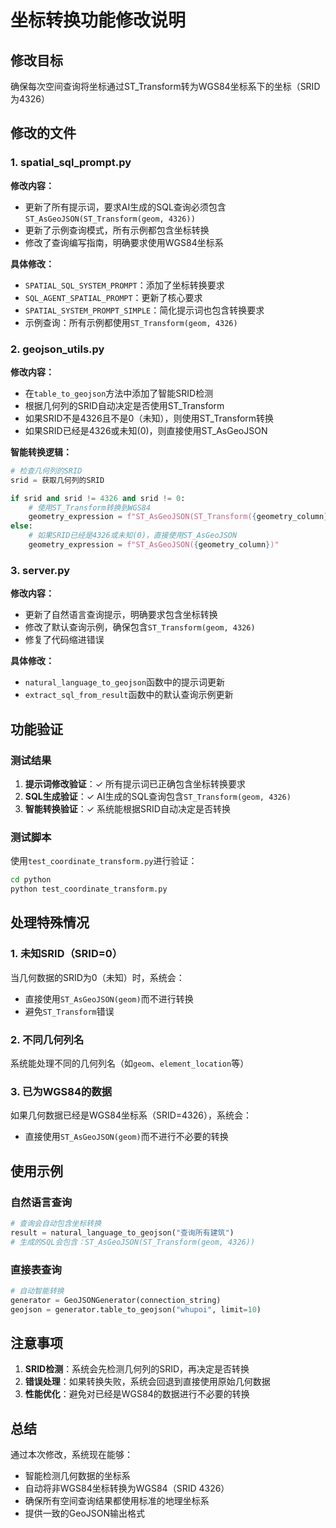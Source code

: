 # 坐标转换功能修改说明

## 修改目标
确保每次空间查询将坐标通过ST_Transform转为WGS84坐标系下的坐标（SRID为4326）

## 修改的文件

### 1. spatial_sql_prompt.py
**修改内容：**
- 更新了所有提示词，要求AI生成的SQL查询必须包含`ST_AsGeoJSON(ST_Transform(geom, 4326))`
- 更新了示例查询模式，所有示例都包含坐标转换
- 修改了查询编写指南，明确要求使用WGS84坐标系

**具体修改：**
- `SPATIAL_SQL_SYSTEM_PROMPT`：添加了坐标转换要求
- `SQL_AGENT_SPATIAL_PROMPT`：更新了核心要求
- `SPATIAL_SYSTEM_PROMPT_SIMPLE`：简化提示词也包含转换要求
- 示例查询：所有示例都使用`ST_Transform(geom, 4326)`

### 2. geojson_utils.py
**修改内容：**
- 在`table_to_geojson`方法中添加了智能SRID检测
- 根据几何列的SRID自动决定是否使用ST_Transform
- 如果SRID不是4326且不是0（未知），则使用ST_Transform转换
- 如果SRID已经是4326或未知(0)，则直接使用ST_AsGeoJSON

**智能转换逻辑：**
```python
# 检查几何列的SRID
srid = 获取几何列的SRID

if srid and srid != 4326 and srid != 0:
    # 使用ST_Transform转换到WGS84
    geometry_expression = f"ST_AsGeoJSON(ST_Transform({geometry_column}, 4326))"
else:
    # 如果SRID已经是4326或未知(0)，直接使用ST_AsGeoJSON
    geometry_expression = f"ST_AsGeoJSON({geometry_column})"
```

### 3. server.py
**修改内容：**
- 更新了自然语言查询提示，明确要求包含坐标转换
- 修改了默认查询示例，确保包含`ST_Transform(geom, 4326)`
- 修复了代码缩进错误

**具体修改：**
- `natural_language_to_geojson`函数中的提示词更新
- `extract_sql_from_result`函数中的默认查询示例更新

## 功能验证

### 测试结果
1. **提示词修改验证**：✓ 所有提示词已正确包含坐标转换要求
2. **SQL生成验证**：✓ AI生成的SQL查询包含`ST_Transform(geom, 4326)`
3. **智能转换验证**：✓ 系统能根据SRID自动决定是否转换

### 测试脚本
使用`test_coordinate_transform.py`进行验证：
```bash
cd python
python test_coordinate_transform.py
```

## 处理特殊情况

### 1. 未知SRID（SRID=0）
当几何数据的SRID为0（未知）时，系统会：
- 直接使用`ST_AsGeoJSON(geom)`而不进行转换
- 避免`ST_Transform`错误

### 2. 不同几何列名
系统能处理不同的几何列名（如`geom`、`element_location`等）

### 3. 已为WGS84的数据
如果几何数据已经是WGS84坐标系（SRID=4326），系统会：
- 直接使用`ST_AsGeoJSON(geom)`而不进行不必要的转换

## 使用示例

### 自然语言查询
```python
# 查询会自动包含坐标转换
result = natural_language_to_geojson("查询所有建筑")
# 生成的SQL会包含：ST_AsGeoJSON(ST_Transform(geom, 4326))
```

### 直接表查询
```python
# 自动智能转换
generator = GeoJSONGenerator(connection_string)
geojson = generator.table_to_geojson("whupoi", limit=10)
```

## 注意事项

1. **SRID检测**：系统会先检测几何列的SRID，再决定是否转换
2. **错误处理**：如果转换失败，系统会回退到直接使用原始几何数据
3. **性能优化**：避免对已经是WGS84的数据进行不必要的转换

## 总结

通过本次修改，系统现在能够：
- 智能检测几何数据的坐标系
- 自动将非WGS84坐标转换为WGS84（SRID 4326）
- 确保所有空间查询结果都使用标准的地理坐标系
- 提供一致的GeoJSON输出格式
